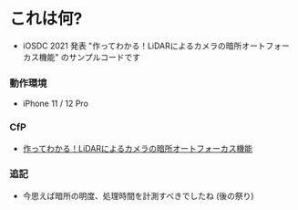 # これは何?
- iOSDC 2021 発表 "作ってわかる！LiDARによるカメラの暗所オートフォーカス機能" のサンプルコードです

### 動作環境
- iPhone 11 / 12 Pro

### CfP
- [作ってわかる！LiDARによるカメラの暗所オートフォーカス機能](https://fortee.jp/iosdc-japan-2021/proposal/18adfcd5-dd34-4b4d-a87a-5ac499c93d14)

### 追記
- 今思えば暗所の明度、処理時間を計測すべきでしたね (後の祭り)
